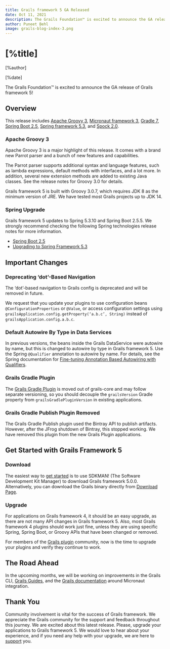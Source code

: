 ```yaml
---
title: Grails framework 5 GA Released
date: Oct 11, 2021
description: The Grails Foundation™ is excited to announce the GA release of Grails framework 5!
author: Puneet Behl
image: grails-blog-index-3.png
---
```


# [%title]

[%author]

[%date]

The Grails Foundation™ is excited to announce the GA release of Grails framework 5!

## Overview

This release includes [Apache Groovy 3](https://groovy-lang.org/releasenotes/groovy-3.0.html), [Micronaut framework 3](https://micronaut.io/2021/08/18/micronaut-framework-3-released/), [Gradle 7](https://docs.gradle.org/7.0/release-notes.html), [Spring Boot 2.5](https://github.com/spring-projects/spring-boot/wiki/Spring-Boot-2.5-Release-Notes), [Spring framework 5.3](https://github.com/spring-projects/spring-framework/wiki/Upgrading-to-Spring-Framework-5.x#upgrading-to-version-53), and [Spock 2.0](https://spockframework.org/spock/docs/2.0/release_notes.html).

### Apache Groovy 3

Apache Groovy 3 is a major highlight of this release. It comes with a brand new Parrot parser and a bunch of new features and capabilities.

The Parrot parser supports additional syntax and language features, such as lambda expressions, default methods with interfaces, and a lot more. In addition, several new extension methods are added to existing Java classes. See the release notes for Groovy 3.0 for details.

Grails framework 5 is built with Groovy 3.0.7, which requires JDK 8 as the minimum version of JRE. We have tested most Grails projects up to JDK 14.

### Spring Upgrade

Grails framework 5 updates to Spring 5.3.10 and Spring Boot 2.5.5. We strongly recommend checking the following Spring technologies release notes for more information.

- [Spring Boot 2.5](https://github.com/spring-projects/spring-boot/wiki/Spring-Boot-2.5-Release-Notes)
- [Upgrading to Spring Framework 5.3](https://github.com/spring-projects/spring-framework/wiki/Upgrading-to-Spring-Framework-5.x#upgrading-to-version-53)

## Important Changes

### Deprecating ‘dot’-Based Navigation

The ‘dot’-based navigation to Grails config is deprecated and will be removed in future.

We request that you update your plugins to use configuration beans `@ConfigurationProperties` or `@Value`, or access configuration settings using `grailsApplication.config.getProperty(‘a.b.c’, String)` instead of `grailsApplication.config.a.b.c`.

### Default Autowire By Type in Data Services

In previous versions, the beans inside the Grails DataService were autowire by name, but this is changed to autowire by type in Grails framework 5. Use the Spring `@Qualifier` annotation to autowire by name. For details, see the Spring documentation for [Fine-tuning Annotation Based Autowiring with Qualifiers](https://docs.spring.io/spring-framework/docs/5.3.10/reference/html/core.html#beans-autowired-annotation-qualifiers).

### Grails Gradle Plugin

The [Grails Gradle Plugin](https://github.com/apache/grails-gradle-plugin) is moved out of grails-core and may follow separate versioning, so you should decouple the `grailsVersion` Gradle property from `grailsGradlePluginVersion` in existing applications.

### Grails Gradle Publish Plugin Removed

The Grails Gradle Publish plugin used the Bintray API to publish artifacts. However, after the JFrog shutdown of Bintray, this stopped working. We have removed this plugin from the new Grails Plugin applications.

## Get Started with Grails Framework 5

### Download

The easiest way to [get started](/download.html) is to use SDKMAN! (The Software Development Kit Manager) to download Grails framework 5.0.0. Alternatively, you can download the Grails binary directly from [Download Page](/download.html).

### Upgrade

For applications on Grails framework 4, it should be an easy upgrade, as there are not many API changes in Grails 
framework 5. Also, most Grails framework 4 plugins should work just fine, unless they are using specific Spring, Spring Boot, or Groovy APIs that have been changed or removed.

For members of the [Grails plugin](/plugins.html) community, now is the time to upgrade your plugins and verify they continue to work.

## The Road Ahead

In the upcoming months, we will be working on improvements in the Grails CLI, [Grails Guides](https://guides.grails.org/index.html), and the [Grails documentation](/documentation.html) around Micronaut integration.

## Thank You

Community involvement is vital for the success of Grails framework. We appreciate the Grails community for the support and feedback throughout this journey. We are excited about this latest release. Please, upgrade your applications to Grails framework 5. We would love to hear about your experience, and if you need any help with your upgrade, we are here to [support](/support.html) you. 


